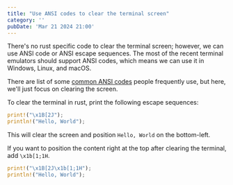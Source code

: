 ```yaml
---
title: "Use ANSI codes to clear the terminal screen"
category: ''
pubDate: 'Mar 21 2024 21:00'
---
```


There's no rust specific code to clear the terminal screen; however, we can use ANSI code or ANSI escape sequences. The most of the recent terminal emulators should support ANSI codes, which means we can use it in Windows, Linux, and macOS.

There are list of some [common ANSI codes](/notes/common_ansi_codes) people frequently use, but here, we'll just focus on clearing the screen.

To clear the terminal in rust, print the following escape sequences:

```rust
print!("\x1B[2J");
println!("Hello, World");
```

This will clear the screen and position `Hello, World` on the bottom-left. 
<!-- ![](Use%20ANSI%20codes%20to%20clear%20the%20terminal%20screen/rust-clear-screen-bottom.webp){"width":249} -->

If you want to position the content right at the top after clearing the terminal, add `\x1b[1;1H`.

```rust
print!("\x1B[2J\x1b[1;1H");
println!("Hello, World");
```

<!-- ![](Use%20ANSI%20codes%20to%20clear%20the%20terminal%20screen/rust-clear-screen-top.webp){"width":233} -->